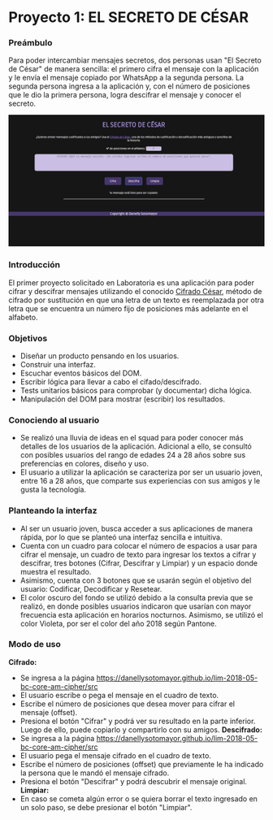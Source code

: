 # Proyecto 1: EL SECRETO DE CÉSAR
### Preámbulo
Para poder intercambiar mensajes secretos, dos personas usan "El Secreto de César" de manera sencilla: el primero cifra el mensaje con la aplicación y le envía el mensaje copiado por WhatsApp a la segunda persona. 
La segunda persona ingresa a la aplicación y, con el número de posiciones que le dio la primera persona, logra descifrar el mensaje y conocer el secreto.

![interfaz](https://raw.githubusercontent.com/DanellySotomayor/lim-2018-05-bc-core-am-cipher/master/src/img/interfaz-secreto-cesar.jpg "Interfaz")

### Introducción

El primer proyecto solicitado en Laboratoria es una aplicación para poder cifrar y descifrar mensajes utilizando el conocido [Cifrado César](https://es.wikipedia.org/wiki/Cifrado_C%C3%A9sar "conoce más sobre el Cifrado César"), método de cifrado por sustitución en que una letra de un texto es reemplazada por otra letra que se encuentra un número fijo de posiciones más adelante en el alfabeto.

### Objetivos
* Diseñar un producto pensando en los usuarios.
* Construir una interfaz.
* Escuchar eventos básicos del DOM.
* Escribir lógica para llevar a cabo el cifado/descifrado.
* Tests unitarios básicos para comprobar (y documentar) dicha lógica.
* Manipulación del DOM para mostrar (escribir) los resultados.

### Conociendo al usuario
* Se realizó una lluvia de ideas en el squad para poder conocer más detalles de los usuarios de la aplicación. Adicional a ello, se consultó con posibles usuarios del rango de edades 24 a 28 años sobre sus preferencias en colores, diseño y uso.
* El usuario a utilizar la aplicación se caracteriza por ser un usuario joven, entre 16 a 28 años, que comparte sus experiencias con sus amigos y le gusta la tecnología.

### Planteando la interfaz
* Al ser un usuario joven, busca acceder a sus aplicaciones de manera rápida, por lo que se planteó una  interfaz sencilla e intuitiva.
* Cuenta con un cuadro para colocar el número de espacios a usar para cifrar el mensaje, un cuadro de texto para ingresar los textos a cifrar y descifrar, tres botones (Cifrar, Descifrar y Limpiar) y un espacio donde muestra el resultado.
* Asimismo, cuenta con 3 botones que se usarán según el objetivo del usuario: Codificar, Decodificar y Resetear.
* El color oscuro del fondo se utilizó debido a la consulta previa que se realizó, en donde posibles usuarios indicaron que usarían con mayor frecuencia esta aplicación en horarios nocturnos. Asimismo, se utilizó el color Violeta, por ser el color del año 2018 según Pantone.

### Modo de uso
**Cifrado:**
* Se ingresa a la página https://danellysotomayor.github.io/lim-2018-05-bc-core-am-cipher/src
* El usuario escribe o pega el mensaje en el cuadro de texto.
* Escribe el número de posiciones que desea mover para cifrar el mensaje (offset).
* Presiona el botón "Cifrar" y podrá ver su resultado en la parte inferior. Luego de ello, puede copiarlo y compartirlo con su amigos.
**Descifrado:**
* Se ingresa a la página https://danellysotomayor.github.io/lim-2018-05-bc-core-am-cipher/src
* El usuario pega el mensaje cifrado en el cuadro de texto.
* Escribe el número de posiciones (offset) que previamente le ha indicado la persona que le mandó el mensaje cifrado.
* Presiona el botón "Descifrar" y podrá descubrir el mensaje original.
**Limpiar:**
* En caso se cometa algún error o se quiera borrar el texto ingresado en un solo paso, se debe presionar el botón "Limpiar".

